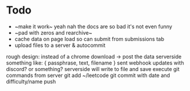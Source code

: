 # Todo

-   ~make it work~ yeah nah the docs are so bad it's not even funny
-   ~pad with zeros and rearchive~
-   cache data on page load so can submit from submissions tab
-   upload files to a server & autocommit

rough design:
instead of a chrome download -> post the data serverside
something like:
{
passphrase,
text,
filename
}
sent webhook updates with discord? or something?
serverside will write to file and save
execute git commands from server
git add ~/leetcode
git commit with date and difficulty/name
push
